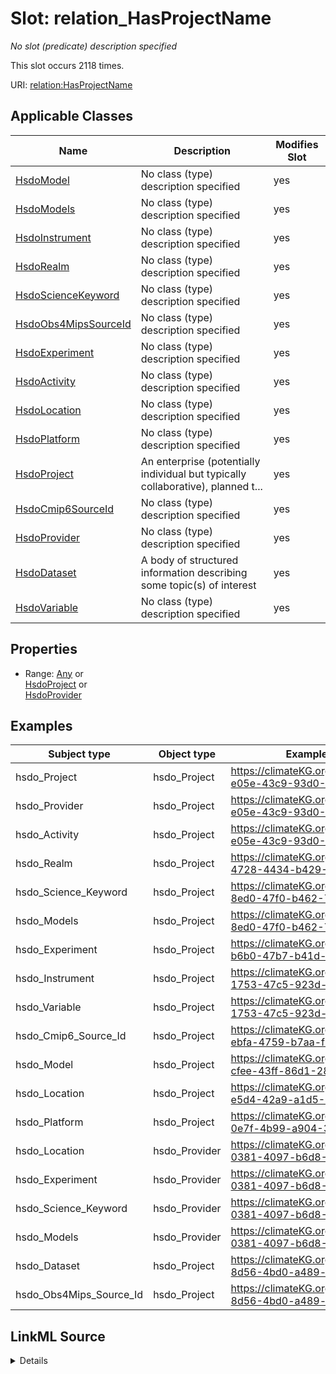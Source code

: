 

# Slot: relation_HasProjectName


_No slot (predicate) description specified_






This slot occurs 2118 times.


URI: [relation:HasProjectName](http://relation.org/HasProjectName)



<!-- no inheritance hierarchy -->





## Applicable Classes

| Name | Description | Modifies Slot |
| --- | --- | --- |
| [HsdoModel](../classes/HsdoModel.md) | No class (type) description specified |  yes  |
| [HsdoModels](../classes/HsdoModels.md) | No class (type) description specified |  yes  |
| [HsdoInstrument](../classes/HsdoInstrument.md) | No class (type) description specified |  yes  |
| [HsdoRealm](../classes/HsdoRealm.md) | No class (type) description specified |  yes  |
| [HsdoScienceKeyword](../classes/HsdoScienceKeyword.md) | No class (type) description specified |  yes  |
| [HsdoObs4MipsSourceId](../classes/HsdoObs4MipsSourceId.md) | No class (type) description specified |  yes  |
| [HsdoExperiment](../classes/HsdoExperiment.md) | No class (type) description specified |  yes  |
| [HsdoActivity](../classes/HsdoActivity.md) | No class (type) description specified |  yes  |
| [HsdoLocation](../classes/HsdoLocation.md) | No class (type) description specified |  yes  |
| [HsdoPlatform](../classes/HsdoPlatform.md) | No class (type) description specified |  yes  |
| [HsdoProject](../classes/HsdoProject.md) | An enterprise (potentially individual but typically collaborative), planned t... |  yes  |
| [HsdoCmip6SourceId](../classes/HsdoCmip6SourceId.md) | No class (type) description specified |  yes  |
| [HsdoProvider](../classes/HsdoProvider.md) | No class (type) description specified |  yes  |
| [HsdoDataset](../classes/HsdoDataset.md) | A body of structured information describing some topic(s) of interest |  yes  |
| [HsdoVariable](../classes/HsdoVariable.md) | No class (type) description specified |  yes  |







## Properties

* Range: [Any](../classes/Any.md)&nbsp;or&nbsp;<br />[HsdoProject](../classes/HsdoProject.md)&nbsp;or&nbsp;<br />[HsdoProvider](../classes/HsdoProvider.md)






## Examples

| Subject type | Object type | Example subject | Example object | Occurrences |
| --- | --- | --- | --- | --- |
| hsdo_Project | hsdo_Project | https://climateKG.org/entity/00a97d0c-e05e-43c9-93d0-3c7a2527b3c0 | https://climateKG.org/entity/dcf5521f-e393-4e4c-ae4e-b4255257e18b | 35 |
| hsdo_Provider | hsdo_Project | https://climateKG.org/entity/00a97d0c-e05e-43c9-93d0-3c7a2527b3c0 | https://climateKG.org/entity/dcf5521f-e393-4e4c-ae4e-b4255257e18b | 39 |
| hsdo_Activity | hsdo_Project | https://climateKG.org/entity/00a97d0c-e05e-43c9-93d0-3c7a2527b3c0 | https://climateKG.org/entity/dcf5521f-e393-4e4c-ae4e-b4255257e18b | 24 |
| hsdo_Realm | hsdo_Project | https://climateKG.org/entity/021d2b85-4728-4434-b429-082874cfab69 | https://climateKG.org/entity/dcf5521f-e393-4e4c-ae4e-b4255257e18b | 16 |
| hsdo_Science_Keyword | hsdo_Project | https://climateKG.org/entity/028fe075-8ed0-47f0-b462-71e4adf72a4e | https://climateKG.org/entity/f4bc60f4-5505-4eb4-83e6-585e0683eac3 | 392 |
| hsdo_Models | hsdo_Project | https://climateKG.org/entity/028fe075-8ed0-47f0-b462-71e4adf72a4e | https://climateKG.org/entity/f4bc60f4-5505-4eb4-83e6-585e0683eac3 | 381 |
| hsdo_Experiment | hsdo_Project | https://climateKG.org/entity/033c6854-b6b0-47b7-b41d-6c482932f336 | https://climateKG.org/entity/dcf5521f-e393-4e4c-ae4e-b4255257e18b | 373 |
| hsdo_Instrument | hsdo_Project | https://climateKG.org/entity/03caa2f1-1753-47c5-923d-49e2043dbf7d | https://climateKG.org/entity/f4bc60f4-5505-4eb4-83e6-585e0683eac3 | 13 |
| hsdo_Variable | hsdo_Project | https://climateKG.org/entity/03caa2f1-1753-47c5-923d-49e2043dbf7d | https://climateKG.org/entity/f4bc60f4-5505-4eb4-83e6-585e0683eac3 | 1347 |
| hsdo_Cmip6_Source_Id | hsdo_Project | https://climateKG.org/entity/0cd4d2c4-ebfa-4759-b7aa-f9982122f581 | https://climateKG.org/entity/dcf5521f-e393-4e4c-ae4e-b4255257e18b | 120 |
| hsdo_Model | hsdo_Project | https://climateKG.org/entity/0f07d4c2-cfee-43ff-86d1-289058fe5050 | https://climateKG.org/entity/dcf5521f-e393-4e4c-ae4e-b4255257e18b | 19 |
| hsdo_Location | hsdo_Project | https://climateKG.org/entity/20dea6db-e5d4-42a9-a1d5-0421c65fced8 | https://climateKG.org/entity/dcf5521f-e393-4e4c-ae4e-b4255257e18b | 30 |
| hsdo_Platform | hsdo_Project | https://climateKG.org/entity/2f258ac2-0e7f-4b99-a904-36c69eb921d9 | https://climateKG.org/entity/f4bc60f4-5505-4eb4-83e6-585e0683eac3 | 6 |
| hsdo_Location | hsdo_Provider | https://climateKG.org/entity/5944a3af-0381-4097-b6d8-567da3b8e125 | https://climateKG.org/entity/bffa51f7-5027-446f-bb19-b85cd84a23c0 | 1 |
| hsdo_Experiment | hsdo_Provider | https://climateKG.org/entity/5944a3af-0381-4097-b6d8-567da3b8e125 | https://climateKG.org/entity/bffa51f7-5027-446f-bb19-b85cd84a23c0 | 1 |
| hsdo_Science_Keyword | hsdo_Provider | https://climateKG.org/entity/5944a3af-0381-4097-b6d8-567da3b8e125 | https://climateKG.org/entity/bffa51f7-5027-446f-bb19-b85cd84a23c0 | 155 |
| hsdo_Models | hsdo_Provider | https://climateKG.org/entity/5944a3af-0381-4097-b6d8-567da3b8e125 | https://climateKG.org/entity/bffa51f7-5027-446f-bb19-b85cd84a23c0 | 155 |
| hsdo_Dataset | hsdo_Project | https://climateKG.org/entity/0b99364e-8d56-4bd0-a489-b22935f95111 | https://climateKG.org/entity/ffff565f-15e9-4d15-a840-05c1a44fd2bf | 11 |
| hsdo_Obs4Mips_Source_Id | hsdo_Project | https://climateKG.org/entity/0b99364e-8d56-4bd0-a489-b22935f95111 | https://climateKG.org/entity/ffff565f-15e9-4d15-a840-05c1a44fd2bf | 11 |




## LinkML Source

<details>

```yaml
name: relation_HasProjectName
annotations:
  count:
    tag: count
    value: 2118
description: No slot (predicate) description specified
examples:
- object:
    example_object: https://climateKG.org/entity/dcf5521f-e393-4e4c-ae4e-b4255257e18b
    example_object_type: hsdo_Project
    example_predicate: relation:HasProjectName
    example_subject: https://climateKG.org/entity/00a97d0c-e05e-43c9-93d0-3c7a2527b3c0
    example_subject_type: hsdo_Project
- object:
    example_object: https://climateKG.org/entity/dcf5521f-e393-4e4c-ae4e-b4255257e18b
    example_object_type: hsdo_Project
    example_predicate: relation:HasProjectName
    example_subject: https://climateKG.org/entity/00a97d0c-e05e-43c9-93d0-3c7a2527b3c0
    example_subject_type: hsdo_Provider
- object:
    example_object: https://climateKG.org/entity/dcf5521f-e393-4e4c-ae4e-b4255257e18b
    example_object_type: hsdo_Project
    example_predicate: relation:HasProjectName
    example_subject: https://climateKG.org/entity/00a97d0c-e05e-43c9-93d0-3c7a2527b3c0
    example_subject_type: hsdo_Activity
- object:
    example_object: https://climateKG.org/entity/dcf5521f-e393-4e4c-ae4e-b4255257e18b
    example_object_type: hsdo_Project
    example_predicate: relation:HasProjectName
    example_subject: https://climateKG.org/entity/021d2b85-4728-4434-b429-082874cfab69
    example_subject_type: hsdo_Realm
- object:
    example_object: https://climateKG.org/entity/f4bc60f4-5505-4eb4-83e6-585e0683eac3
    example_object_type: hsdo_Project
    example_predicate: relation:HasProjectName
    example_subject: https://climateKG.org/entity/028fe075-8ed0-47f0-b462-71e4adf72a4e
    example_subject_type: hsdo_Science_Keyword
- object:
    example_object: https://climateKG.org/entity/f4bc60f4-5505-4eb4-83e6-585e0683eac3
    example_object_type: hsdo_Project
    example_predicate: relation:HasProjectName
    example_subject: https://climateKG.org/entity/028fe075-8ed0-47f0-b462-71e4adf72a4e
    example_subject_type: hsdo_Models
- object:
    example_object: https://climateKG.org/entity/dcf5521f-e393-4e4c-ae4e-b4255257e18b
    example_object_type: hsdo_Project
    example_predicate: relation:HasProjectName
    example_subject: https://climateKG.org/entity/033c6854-b6b0-47b7-b41d-6c482932f336
    example_subject_type: hsdo_Experiment
- object:
    example_object: https://climateKG.org/entity/f4bc60f4-5505-4eb4-83e6-585e0683eac3
    example_object_type: hsdo_Project
    example_predicate: relation:HasProjectName
    example_subject: https://climateKG.org/entity/03caa2f1-1753-47c5-923d-49e2043dbf7d
    example_subject_type: hsdo_Instrument
- object:
    example_object: https://climateKG.org/entity/f4bc60f4-5505-4eb4-83e6-585e0683eac3
    example_object_type: hsdo_Project
    example_predicate: relation:HasProjectName
    example_subject: https://climateKG.org/entity/03caa2f1-1753-47c5-923d-49e2043dbf7d
    example_subject_type: hsdo_Variable
- object:
    example_object: https://climateKG.org/entity/dcf5521f-e393-4e4c-ae4e-b4255257e18b
    example_object_type: hsdo_Project
    example_predicate: relation:HasProjectName
    example_subject: https://climateKG.org/entity/0cd4d2c4-ebfa-4759-b7aa-f9982122f581
    example_subject_type: hsdo_Cmip6_Source_Id
- object:
    example_object: https://climateKG.org/entity/dcf5521f-e393-4e4c-ae4e-b4255257e18b
    example_object_type: hsdo_Project
    example_predicate: relation:HasProjectName
    example_subject: https://climateKG.org/entity/0f07d4c2-cfee-43ff-86d1-289058fe5050
    example_subject_type: hsdo_Model
- object:
    example_object: https://climateKG.org/entity/dcf5521f-e393-4e4c-ae4e-b4255257e18b
    example_object_type: hsdo_Project
    example_predicate: relation:HasProjectName
    example_subject: https://climateKG.org/entity/20dea6db-e5d4-42a9-a1d5-0421c65fced8
    example_subject_type: hsdo_Location
- object:
    example_object: https://climateKG.org/entity/f4bc60f4-5505-4eb4-83e6-585e0683eac3
    example_object_type: hsdo_Project
    example_predicate: relation:HasProjectName
    example_subject: https://climateKG.org/entity/2f258ac2-0e7f-4b99-a904-36c69eb921d9
    example_subject_type: hsdo_Platform
- object:
    example_object: https://climateKG.org/entity/bffa51f7-5027-446f-bb19-b85cd84a23c0
    example_object_type: hsdo_Provider
    example_predicate: relation:HasProjectName
    example_subject: https://climateKG.org/entity/5944a3af-0381-4097-b6d8-567da3b8e125
    example_subject_type: hsdo_Location
- object:
    example_object: https://climateKG.org/entity/bffa51f7-5027-446f-bb19-b85cd84a23c0
    example_object_type: hsdo_Provider
    example_predicate: relation:HasProjectName
    example_subject: https://climateKG.org/entity/5944a3af-0381-4097-b6d8-567da3b8e125
    example_subject_type: hsdo_Experiment
- object:
    example_object: https://climateKG.org/entity/bffa51f7-5027-446f-bb19-b85cd84a23c0
    example_object_type: hsdo_Provider
    example_predicate: relation:HasProjectName
    example_subject: https://climateKG.org/entity/5944a3af-0381-4097-b6d8-567da3b8e125
    example_subject_type: hsdo_Science_Keyword
- object:
    example_object: https://climateKG.org/entity/bffa51f7-5027-446f-bb19-b85cd84a23c0
    example_object_type: hsdo_Provider
    example_predicate: relation:HasProjectName
    example_subject: https://climateKG.org/entity/5944a3af-0381-4097-b6d8-567da3b8e125
    example_subject_type: hsdo_Models
- object:
    example_object: https://climateKG.org/entity/ffff565f-15e9-4d15-a840-05c1a44fd2bf
    example_object_type: hsdo_Project
    example_predicate: relation:HasProjectName
    example_subject: https://climateKG.org/entity/0b99364e-8d56-4bd0-a489-b22935f95111
    example_subject_type: hsdo_Dataset
- object:
    example_object: https://climateKG.org/entity/ffff565f-15e9-4d15-a840-05c1a44fd2bf
    example_object_type: hsdo_Project
    example_predicate: relation:HasProjectName
    example_subject: https://climateKG.org/entity/0b99364e-8d56-4bd0-a489-b22935f95111
    example_subject_type: hsdo_Obs4Mips_Source_Id
from_schema: dream-kg
rank: 1000
slot_uri: relation:HasProjectName
alias: relation_HasProjectName
domain_of:
- hsdo_Activity
- hsdo_Cmip6_Source_Id
- hsdo_Dataset
- hsdo_Experiment
- hsdo_Instrument
- hsdo_Location
- hsdo_Model
- hsdo_Models
- hsdo_Obs4Mips_Source_Id
- hsdo_Platform
- hsdo_Project
- hsdo_Provider
- hsdo_Realm
- hsdo_Science_Keyword
- hsdo_Variable
range: Any
any_of:
- range: hsdo_Project
- range: hsdo_Provider

```
</details>